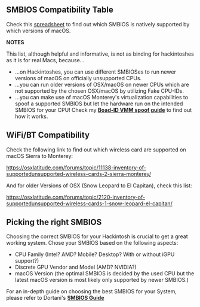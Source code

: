 ## SMBIOS Compatibility Table

Check this [spreadsheet](https://docs.google.com/spreadsheets/d/1yLZeRFeONwDj1zMoONQAQ4rlodAnME1q5jFXE-q5H8s/edit#gid=0
) to find out which SMBIOS is natively supported by which versions of macOS.

**NOTES**

This list, although helpful and informative, is not as binding for hackintoshes as it is for real Macs, because…

- …on Hackintoshes, you can use different SMBIOSes to run newer versions of macOS on officially unsupported CPUs.
- …you can run older versions of OSX/macOS on newer CPUs which are not supported by the chosen OSX/macOS by utilizing Fake CPU-IDs.
- …you can make use of macOS Monterey's virtualization capabilities to spoof a supported SMBIOS but let the hardware run on the intended SMBIOS for your CPU! Check my [**Boad-ID VMM spoof guide**](https://github.com/5T33Z0/OC-Little-Translated/tree/main/09_Board-ID_VMM-Spoof) to find out how it works.

## WiFi/BT Compatibility
Check the following link to find out which wireless card are supported on macOS Sierra to Monterey:

https://osxlatitude.com/forums/topic/11138-inventory-of-supportedunsupported-wireless-cards-2-sierra-monterey/

And for older Versions of OSX (Snow Leopard to El Capitan), check this list:

https://osxlatitude.com/forums/topic/2120-inventory-of-supportedunsupported-wireless-cards-1-snow-leopard-el-capitan/

## Picking the right SMBIOS
Choosing the correct SMBIOS for your Hackintosh is crucial to get a great working system. Chose your SMBIOS based on the following aspects:

- CPU Family (Intel? AMD? Mobile? Desktop? With or without iGPU support?) 
- Discrete GPU Vendor and Model (AMD? NVIDIA?)
- macOS Version (the optimal SMBIOS is decided by the used CPU but the latest macOS version is most likely only supported by newer SMBIOS.)

For an in-depth guide on choosing the best SMBIOS for your System, please refer to Dortani's [**SMBIOS Guide**](https://dortania-github-io.thrrip.space/OpenCore-Install-Guide/extras/smbios-support.html#how-to-decide)
